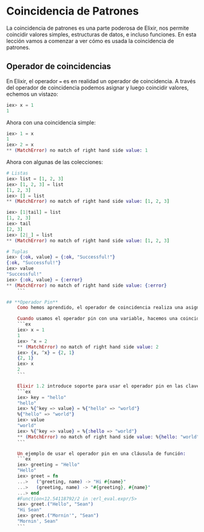# **Coincidencia de Patrones**

La coincidencia de patrones es una parte poderosa de Elixir, nos permite coincidir valores simples, estructuras de datos, e incluso funciones. En esta lección vamos a comenzar a ver cómo es usada la coincidencia de patrones.

## **Operador de coincidencias**
En Elixir, el operador ```=``` es en realidad un operador de coincidencia. A través del operador de coincidencia podemos asignar y luego coincidir valores, echemos un vistazo:
```ex
iex> x = 1
1
```

Ahora con una coincidencia simple:
```ex
iex> 1 = x
1
iex> 2 = x
** (MatchError) no match of right hand side value: 1
```

Ahora con algunas de las colecciones:
```ex
# Listas
iex> list = [1, 2, 3]
iex> [1, 2, 3] = list
[1, 2, 3]
iex> [] = list
** (MatchError) no match of right hand side value: [1, 2, 3]

iex> [1|tail] = list
[1, 2, 3]
iex> tail
[2, 3]
iex> [2|_] = list
** (MatchError) no match of right hand side value: [1, 2, 3]

# Tuplas
iex> {:ok, value} = {:ok, "Successful!"}
{:ok, "Successful!"}
iex> value
"Successful!"
iex> {:ok, value} = {:error}
** (MatchError) no match of right hand side value: {:error}
    ```

## **Operador Pin**
    Como hemos aprendido, el operador de coincidencia realiza una asignación cuando el lado izquierdo de la coincidencia incluye una variable. En algunos casos reenlazar la variable no es el comportamiento deseado. Para esas situaciones, tenemos el operador ```^``` (pin).

    Cuando usamos el operador pin con una variable, hacemos una coincidencia sobre el valor existente en lugar de enlazarlo a uno nuevo. Vamos a ver cómo funciona esto:
    ```ex
    iex> x = 1
    1
    iex> ^x = 2
    ** (MatchError) no match of right hand side value: 2
    iex> {x, ^x} = {2, 1}
    {2, 1}
    iex> x
    2
    ```

    Elixir 1.2 introduce soporte para usar el operador pin en las claves de los mapas y en las cláusulas de función:
    ```ex
    iex> key = "hello"
    "hello"
    iex> %{^key => value} = %{"hello" => "world"}
    %{"hello" => "world"}
    iex> value
    "world"
    iex> %{^key => value} = %{:hello => "world"}
    ** (MatchError) no match of right hand side value: %{hello: "world"}
    ```

    Un ejemplo de usar el operador pin en una cláusula de función:
    ```ex
    iex> greeting = "Hello"
    "Hello"
    iex> greet = fn
    ...>   (^greeting, name) -> "Hi #{name}"
    ...>   (greeting, name) -> "#{greeting}, #{name}"
    ...> end
    #Function<12.54118792/2 in :erl_eval.expr/5>
    iex> greet.("Hello", "Sean")
    "Hi Sean"
    iex> greet.("Mornin'", "Sean")
    "Mornin', Sean"
    ```
